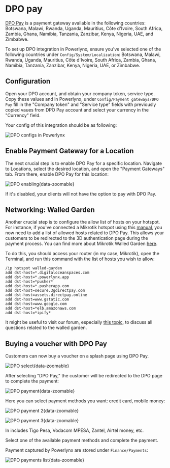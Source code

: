 # DPO pay

[DPO Pay](https://dpogroup.com/) is a payment gateway available in the following countries: Botswana, Malawi, Rwanda, Uganda, Mauritius, Côte d'Ivoire, South Africa, Zambia, Ghana, Namibia, Tanzania, Zanzibar, Kenya, Nigeria, UAE, and Zimbabwe.

To set up DPO integration in Powerlynx, ensure you've selected one of the following countries under `Config/System/Localization`: Botswana, Malawi, Rwanda, Uganda, Mauritius, Côte d'Ivoire, South Africa, Zambia, Ghana, Namibia, Tanzania, Zanzibar, Kenya, Nigeria, UAE, or Zimbabwe.

## Configuration

Open your DPO account, and obtain your company token, service type. Copy these values and in Powerlynx, under `Config/Payment gateways/DPO Pay` fill in the "Company token" and "Service type" fields with previously copied vaues from DPO Pay account and select your currency in the "Currency" field.

Your config of this integration should be as following:

![DPO configs in Powerlynx](images/dpo_configs.png)

## Enable Payment Gateway for a Location

The next crucial step is to enable DPO Pay for a specific location. Navigate to Locations, select the desired location, and open the "Payment Gateways" tab. From there, enable DPO Pay for this location:

![DPO enabling](images/dpo_enabled_for_location.png){data-zoomable}

If it's disabled, your clients will not have the option to pay with DPO Pay.

## Networking: Walled Garden

Another crucial step is to configure the allow list of hosts on your hotspot. For instance, if you've connected a Mikrotik hotspot using this [manual](https://docs.powerlynx.app/networking/mikrotik.html), you now need to add a list of allowed hosts related to DPO Pay. This allows your customers to be redirected to the 3D authentication page during the payment process. You can find more about Mikrotik Walled Garden [here](https://wiki.mikrotik.com/wiki/Manual:IP/Hotspot/Walled_Garden).

To do this, you should access your router (in my case, Mikrotik), open the Terminal, and run this command with the list of hosts you wish to allow:

```
/ip hotspot walled-garden
add dst-host=*.digitaloceanspaces.com
add dst-host=*.powerlynx.app
add dst-host=*pusher*
add dst-host=*.pusherapp.com
add dst-host=secure.3gdirectpay.com
add dst-host=assets.directpay.online
add dst-host=www.gstatic.com
add dst-host=www.google.com
add dst-host=*elb.amazonaws.com
add dst-host=*ipify*
```
It might be useful to visit our forum, especially [this topic](https://forum.powerlynx.app/t/mikrotik-walled-garden/19), to discuss all questions related to the walled garden.

## Buying a voucher with DPO Pay

Customers can now buy a voucher on a splash page using DPO Pay.

![DPO select](images/pay_with_dpo.png#mediumsize){data-zoomable}

After selecting "DPO Pay," the customer will be redirected to the DPO page to complete the payment:

![DPO payment](images/dpo_page_1.png#mediumsize){data-zoomable}

Here you can select payment methods you want: credit card, mobile money:

![DPO payment 2](images/dpo_page_2.png#mediumsize){data-zoomable}

![DPO payment 3](images/dpo_page_3.png#mediumsize){data-zoomable}

In includes Tigo Pesa, Vodacom MPESA, Zantel, Airtel money, etc.

Select one of the available payment methods and complete the payment.

Payment captured by Powerlynx are stored under `Finance/Payments`:

![DPO payments list](images/dpo_payment_in_powerlynx.png){data-zoomable}